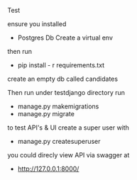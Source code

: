 Test 

ensure you installed
* Postgres Db
Create a virtual env  

then run 
*   pip install - r requirements.txt

create an empty db called candidates

Then run under testdjango directory run 
* manage.py makemigrations
* manage.py migrate

to test API's  & UI create a super user
with 
* manage.py createsuperuser

 you could direcly view API via swagger at 
 * http://127.0.0.1:8000/
